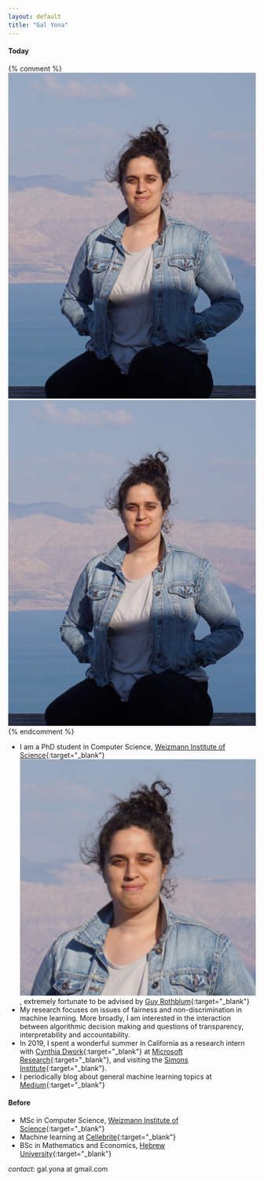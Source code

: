 ```yaml
---
layout: default
title: "Gal Yona"
---
```



#### Today
{% comment %}
<img src="imgs/p_img.jpg" alt="Avatar">
<img class="profile-picture" src="imgs/p_img.jpg">
{% endcomment %}



- I am a PhD student in Computer Science, [Weizmann Institute of Science](https://weizmann.ac.il){:target="_blank"}
<img class="profile-picture" img id="optionalstuff" src="imgs/small_square.jpg">, extremely fortunate to be advised by [Guy Rothblum](https://guyrothblum.wordpress.com/){:target="_blank"}
- My research focuses on issues of fairness and non-discrimination in machine learning. More broadly, I am interested in the interaction between algorithmic decision making and questions of transparency, interpretability and accountability.
- In 2019, I spent a wonderful summer in California as a research intern with [Cynthia Dwork](https://www.seas.harvard.edu/about-us/directory?search=%22Cynthia%20Dwork%22){:target="_blank"} at [Microsoft Research](https://www.microsoft.com/en-us/research/){:target="_blank"}, and visiting the [Simons Institute](https://simons.berkeley.edu/){:target="_blank"}.
- I periodically blog about general machine learning topics at [Medium](https://towardsdatascience.com/@galyona){:target="_blank"}

#### Before

- MSc in Computer Science, [Weizmann Institute of Science](https://weizmann.ac.il){:target="_blank"}
- Machine learning at [Cellebrite](https://www.cellebrite.com/en/home/){:target="_blank"}
- BSc in Mathematics and Economics, [Hebrew University](https://new.huji.ac.il/){:target="_blank"}

*contact*: gal.yona at gmail.com
